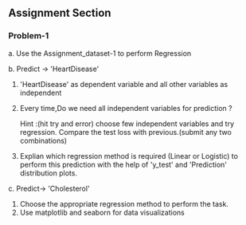 
## Assignment Section
### Problem-1
 a. Use the Assignment_dataset-1 to perform Regression
 
 b. Predict -> 'HeartDisease' 
 
   1. 'HeartDisease' as dependent variable and all other variables as independent

   2. Every time,Do we need all independent variables for prediction ?

       Hint :(hit try and error) choose few independent variables and try regression. Compare the test loss with previous.(submit any two combinations)

   3. Explian which regression method is required (Linear or Logistic) to perform this prediction with the help of 'y_test' and 'Prediction' distribution plots.
            
 c. Predict-> 'Cholesterol'
 
   1. Choose the appropriate regression method to perform the task.
   2. Use matplotlib and seaborn for data visualizations
